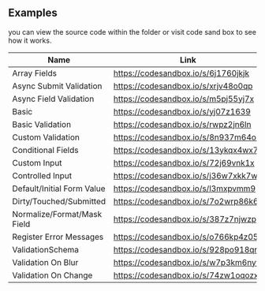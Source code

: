 ## Examples

you can view the source code within the folder or visit code sand box to see how it works.

| Name                        | Link                                |
| --------------------------- | ----------------------------------- |
| Array Fields                | https://codesandbox.io/s/6j1760jkjk |
| Async Submit Validation     | https://codesandbox.io/s/xrjv48o0qp |
| Async Field Validation      | https://codesandbox.io/s/m5pj55yj7x |
| Basic                       | https://codesandbox.io/s/yj07z1639  |
| Basic Validation            | https://codesandbox.io/s/rwpz2jn6ln |
| Custom Validation           | https://codesandbox.io/s/8n937m64o9 |
| Conditional Fields          | https://codesandbox.io/s/13ykqx4wx7 |
| Custom Input                | https://codesandbox.io/s/72j69vnk1x |
| Controlled Input            | https://codesandbox.io/s/j36w7xkk7w |
| Default/Initial Form Value  | https://codesandbox.io/s/l3mxpvmm9  |
| Dirty/Touched/Submitted     | https://codesandbox.io/s/7o2wrp86k6 |
| Normalize/Format/Mask Field | https://codesandbox.io/s/387z7njwzp |
| Register Error Messages     | https://codesandbox.io/s/o766kp4z05 |
| ValidationSchema            | https://codesandbox.io/s/928po918qr |
| Validation On Blur          | https://codesandbox.io/s/w7p3km6nyw |
| Validation On Change        | https://codesandbox.io/s/74zw1oqozx |
